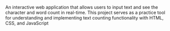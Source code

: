 An interactive web application that allows users to input text and see the character and word count in real-time. This project serves as a practice tool for understanding and implementing text counting functionality with HTML, CSS, and JavaScript
